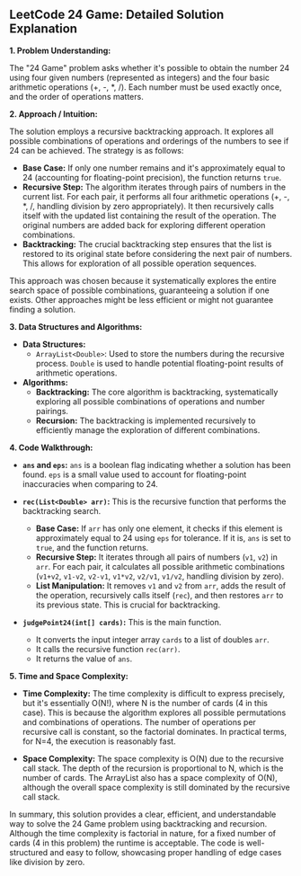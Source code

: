 ## LeetCode 24 Game: Detailed Solution Explanation

**1. Problem Understanding:**

The "24 Game" problem asks whether it's possible to obtain the number 24 using four given numbers (represented as integers) and the four basic arithmetic operations (+, -, *, /).  Each number must be used exactly once, and the order of operations matters.

**2. Approach / Intuition:**

The solution employs a recursive backtracking approach.  It explores all possible combinations of operations and orderings of the numbers to see if 24 can be achieved.  The strategy is as follows:

* **Base Case:** If only one number remains and it's approximately equal to 24 (accounting for floating-point precision), the function returns `true`.
* **Recursive Step:**  The algorithm iterates through pairs of numbers in the current list. For each pair, it performs all four arithmetic operations (+, -, *, /, handling division by zero appropriately).  It then recursively calls itself with the updated list containing the result of the operation. The original numbers are added back for exploring different operation combinations.
* **Backtracking:**  The crucial backtracking step ensures that the list is restored to its original state before considering the next pair of numbers.  This allows for exploration of all possible operation sequences.

This approach was chosen because it systematically explores the entire search space of possible combinations, guaranteeing a solution if one exists.  Other approaches might be less efficient or might not guarantee finding a solution.


**3. Data Structures and Algorithms:**

* **Data Structures:**
    * `ArrayList<Double>`:  Used to store the numbers during the recursive process.  `Double` is used to handle potential floating-point results of arithmetic operations.
* **Algorithms:**
    * **Backtracking:** The core algorithm is backtracking, systematically exploring all possible combinations of operations and number pairings.
    * **Recursion:** The backtracking is implemented recursively to efficiently manage the exploration of different combinations.


**4. Code Walkthrough:**

* **`ans` and `eps`:** `ans` is a boolean flag indicating whether a solution has been found. `eps` is a small value used to account for floating-point inaccuracies when comparing to 24.

* **`rec(List<Double> arr)`:** This is the recursive function that performs the backtracking search.

    * **Base Case:** If `arr` has only one element, it checks if this element is approximately equal to 24 using `eps` for tolerance.  If it is, `ans` is set to `true`, and the function returns.
    * **Recursive Step:** It iterates through all pairs of numbers (`v1`, `v2`) in `arr`. For each pair, it calculates all possible arithmetic combinations (`v1+v2`, `v1-v2`, `v2-v1`, `v1*v2`, `v2/v1`, `v1/v2`, handling division by zero).
    * **List Manipulation:** It removes `v1` and `v2` from `arr`, adds the result of the operation, recursively calls itself (`rec`), and then restores `arr` to its previous state.  This is crucial for backtracking.


* **`judgePoint24(int[] cards)`:** This is the main function.
    * It converts the input integer array `cards` to a list of doubles `arr`.
    * It calls the recursive function `rec(arr)`.
    * It returns the value of `ans`.


**5. Time and Space Complexity:**

* **Time Complexity:** The time complexity is difficult to express precisely, but it's essentially O(N!), where N is the number of cards (4 in this case).  This is because the algorithm explores all possible permutations and combinations of operations.  The number of operations per recursive call is constant, so the factorial dominates.  In practical terms, for N=4, the execution is reasonably fast.

* **Space Complexity:** The space complexity is O(N) due to the recursive call stack.  The depth of the recursion is proportional to N, which is the number of cards. The ArrayList also has a space complexity of O(N), although the overall space complexity is still dominated by the recursive call stack.


In summary, this solution provides a clear, efficient, and understandable way to solve the 24 Game problem using backtracking and recursion. Although the time complexity is factorial in nature, for a fixed number of cards (4 in this problem) the runtime is acceptable. The code is well-structured and easy to follow, showcasing proper handling of edge cases like division by zero.
